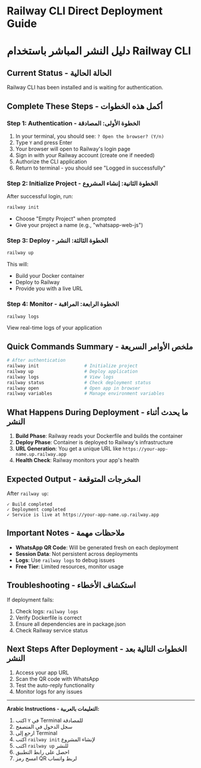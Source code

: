 # Railway CLI Direct Deployment Guide
# دليل النشر المباشر باستخدام Railway CLI

## Current Status - الحالة الحالية

Railway CLI has been installed and is waiting for authentication.

## Complete These Steps - أكمل هذه الخطوات

### Step 1: Authentication - الخطوة الأولى: المصادقة
1. In your terminal, you should see: `? Open the browser? (Y/n)`
2. Type `Y` and press Enter
3. Your browser will open to Railway's login page
4. Sign in with your Railway account (create one if needed)
5. Authorize the CLI application
6. Return to terminal - you should see "Logged in successfully"

### Step 2: Initialize Project - الخطوة الثانية: إنشاء المشروع
After successful login, run:
```bash
railway init
```
- Choose "Empty Project" when prompted
- Give your project a name (e.g., "whatsapp-web-js")

### Step 3: Deploy - الخطوة الثالثة: النشر
```bash
railway up
```
This will:
- Build your Docker container
- Deploy to Railway
- Provide you with a live URL

### Step 4: Monitor - الخطوة الرابعة: المراقبة
```bash
railway logs
```
View real-time logs of your application

## Quick Commands Summary - ملخص الأوامر السريعة

```bash
# After authentication
railway init                 # Initialize project
railway up                   # Deploy application
railway logs                 # View logs
railway status               # Check deployment status
railway open                 # Open app in browser
railway variables            # Manage environment variables
```

## What Happens During Deployment - ما يحدث أثناء النشر

1. **Build Phase**: Railway reads your Dockerfile and builds the container
2. **Deploy Phase**: Container is deployed to Railway's infrastructure
3. **URL Generation**: You get a unique URL like `https://your-app-name.up.railway.app`
4. **Health Check**: Railway monitors your app's health

## Expected Output - المخرجات المتوقعة

After `railway up`:
```
✓ Build completed
✓ Deployment completed
✓ Service is live at https://your-app-name.up.railway.app
```

## Important Notes - ملاحظات مهمة

- **WhatsApp QR Code**: Will be generated fresh on each deployment
- **Session Data**: Not persistent across deployments
- **Logs**: Use `railway logs` to debug issues
- **Free Tier**: Limited resources, monitor usage

## Troubleshooting - استكشاف الأخطاء

If deployment fails:
1. Check logs: `railway logs`
2. Verify Dockerfile is correct
3. Ensure all dependencies are in package.json
4. Check Railway service status

## Next Steps After Deployment - الخطوات التالية بعد النشر

1. Access your app URL
2. Scan the QR code with WhatsApp
3. Test the auto-reply functionality
4. Monitor logs for any issues

---

**Arabic Instructions - التعليمات بالعربية:**

1. اكتب `Y` في Terminal للمصادقة
2. سجل الدخول في المتصفح
3. ارجع إلى Terminal
4. اكتب `railway init` لإنشاء المشروع
5. اكتب `railway up` للنشر
6. احصل على رابط التطبيق
7. امسح رمز QR لربط واتساب
